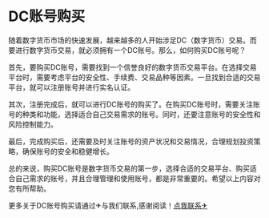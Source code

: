 # DC账号购买

随着数字货币市场的快速发展，越来越多的人开始涉足DC（数字货币）交易。而要进行数字货币交易，就必须拥有一个DC账号。那么，如何购买DC账号呢？

首先，要购买DC账号，需要找到一个信誉良好的数字货币交易平台。在选择交易平台时，需要考虑平台的安全性、手续费、交易品种等因素。一旦找到合适的交易平台，就可以注册账号并进行实名认证。

其次，注册完成后，就可以进行DC账号的购买了。在购买DC账号时，需要关注账号的种类和功能，选择适合自己交易需求的账号。同时，还要注意账号的安全性和风险控制能力。

最后，完成购买后，还需要及时关注账号的资产状况和交易情况，合理规划投资策略，确保账号的安全和稳健增长。

总的来说，购买DC账号是数字货币交易的第一步，选择合适的交易平台、购买适合自己需求的账号，并且合理管理和使用账号，都是非常重要的。希望以上内容对您有所帮助。

更多关于DC账号购买请通过✈与我们联系,感谢阅读！[点我联系✈](https://home.G208.com)